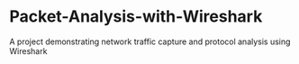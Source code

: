 # Packet-Analysis-with-Wireshark
A project demonstrating network traffic capture and protocol analysis using Wireshark
